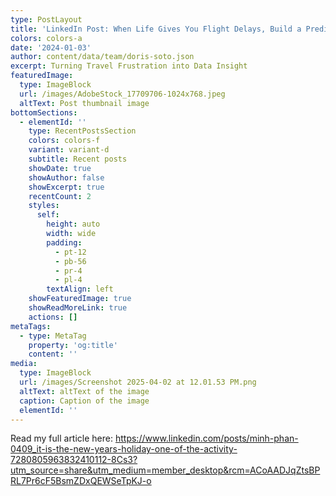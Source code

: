 ```yaml
---
type: PostLayout
title: 'LinkedIn Post: When Life Gives You Flight Delays, Build a Prediction App'
colors: colors-a
date: '2024-01-03'
author: content/data/team/doris-soto.json
excerpt: Turning Travel Frustration into Data Insight
featuredImage:
  type: ImageBlock
  url: /images/AdobeStock_17709706-1024x768.jpeg
  altText: Post thumbnail image
bottomSections:
  - elementId: ''
    type: RecentPostsSection
    colors: colors-f
    variant: variant-d
    subtitle: Recent posts
    showDate: true
    showAuthor: false
    showExcerpt: true
    recentCount: 2
    styles:
      self:
        height: auto
        width: wide
        padding:
          - pt-12
          - pb-56
          - pr-4
          - pl-4
        textAlign: left
    showFeaturedImage: true
    showReadMoreLink: true
    actions: []
metaTags:
  - type: MetaTag
    property: 'og:title'
    content: ''
media:
  type: ImageBlock
  url: /images/Screenshot 2025-04-02 at 12.01.53 PM.png
  altText: altText of the image
  caption: Caption of the image
  elementId: ''
---
```

Read my full article here: <https://www.linkedin.com/posts/minh-phan-0409_it-is-the-new-years-holiday-one-of-the-activity-7280805963832410112-8Cs3?utm_source=share&utm_medium=member_desktop&rcm=ACoAADJqZtsBPRL7Pr6cF5BsmZDxQEWSeTpKJ-o>



